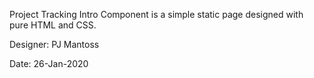 Project Tracking Intro Component is a simple static page designed with pure HTML and CSS.

Designer: PJ Mantoss

Date: 26-Jan-2020
